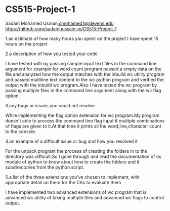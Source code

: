 # CS515-Project-1

Sadam Mohamed Usman,smohamed1@stevens.edu  
https://github.com/sadamhussain-m/CS515-Project-1

1.an estimate of how many hours you spent on the project
I have spent 15 hours on the project

2.a description of how you tested your code

I have tested with by passing sample input text files in the command line argument for example for word count program passed a empty data on the file and analyzed how the output matches with the inbuild wc utility program and passed multiline text content to the wc python program and verified the output with the inbuild wc program.Also I have tested the wc program by passing multiple files in the command line argument along with the wc flag option.

3.any bugs or issues you could not resolve

While implementing the flag option extension for wc program.My program doesn't able to process the command line flag input if mulitple combinations of flags are given to it.At that time it prints all the word,line,character count to the console.

4.an example of a difficult issue or bug and how you resolved it

For the unpack program the process of creating the folders in to the directory was difficult.So I gone through and read the documentation of os module of python to know about how to create the folders and it subdirectories from the python script.

5.a list of the three extensions you’ve chosen to implement, with appropriate detail on them for the CAs to evaluate them

I have implemented two advanced extensions of wc program  that is advanced wc utility of taking multiple files and advanced wc flags to control output.